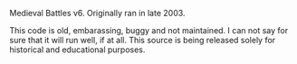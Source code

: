 Medieval Battles v6. Originally ran in late 2003.

This code is old, embarassing, buggy and not maintained. I can not say for sure
that it will run well, if at all. This source is being released solely for
historical and educational purposes.

